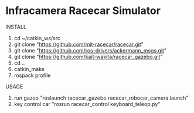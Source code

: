 Infracamera Racecar Simulator
=================

INSTALL
1. cd ~/catkin_ws/src
2. git clone "https://github.com/mit-racecar/racecar.git"
3. git clone "https://github.com/ros-drivers/ackermann_msgs.git"
4. git clone "https://github.com/kait-wakita/racecar_gazebo.git"
5. cd ..
6. catkin_make
7. rospack profile

USAGE

1. run gazeo "roslaunch racecar_gazebo racecar_robocar_camera.launch"
2. key control car "rosrun racecar_control keyboard_teleop.py"
